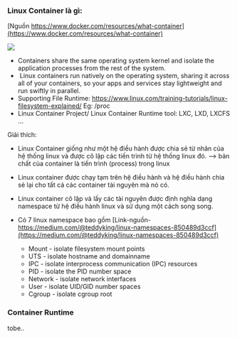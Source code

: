 ### Linux Container là gì:
[Nguồn https://www.docker.com/resources/what-container](https://www.docker.com/resources/what-container)

<img src="https://https://www.redhat.com/cms/managed-files/virtualization-vs-containers.png">

- Containers share the same operating system kernel and isolate the application processes from the rest of the system.
-  Linux containers run natively on the operating system, sharing it across all of your containers, so your apps and services stay lightweight and run swiftly in parallel.
- Supporting File Runtime: https://www.linux.com/training-tutorials/linux-filesystem-explained/
    Eg: /proc
- Linux Container Project/ Linux Container Runtime tool: LXC, LXD, LXCFS …

Giải thích:
- Linux Container giống như một hệ điều hành được chia sẻ từ nhân của hệ thống linux và được cô lập các tiến trình từ hệ thống linux đó. --> bản chất của container là tiến trình (process) trong linux

- Linux container được chạy tạm trên hệ điều hành và hệ điều hành chia sẻ lại cho tất cả các container tài nguyên mà nó có.
- Linux container cô lập và lấy các tài nguyên được định nghĩa dạng namespace từ hệ điều hành linux và sử dụng một cách song song.
- Có 7 linux namespace bao gồm [Link-nguồn- https://medium.com/@teddyking/linux-namespaces-850489d3ccf](https://medium.com/@teddyking/linux-namespaces-850489d3ccf)
    - Mount - isolate filesystem mount points
    - UTS - isolate hostname and domainname 
    - IPC - isolate interprocess communication (IPC) resources
    - PID - isolate the PID number space
    - Network - isolate network interfaces
    - User - isolate UID/GID number spaces
    - Cgroup - isolate cgroup root 

### Container Runtime
tobe..